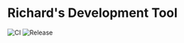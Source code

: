 # Richard's Development Tool

![CI](https://github.com/rcook/devtool/actions/workflows/ci.yaml/badge.svg)
![Release](https://github.com/rcook/devtool/actions/workflows/release.yaml/badge.svg)
